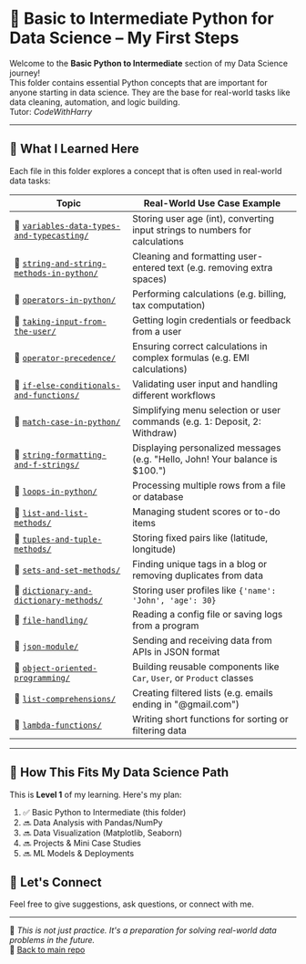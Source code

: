 # 🐍 Basic to Intermediate Python for Data Science – My First Steps

Welcome to the **Basic Python to Intermediate** section of my Data Science journey!  
This folder contains essential Python concepts that are important for anyone starting in data science. They are the base for real-world tasks like data cleaning, automation, and logic building.\
Tutor:  *CodeWithHarry*

---
## 🧠 What I Learned Here

Each file in this folder explores a concept that is often used in real-world data tasks:

| **Topic**                                 | **Real-World Use Case Example**                                              |
|------------------------------------------|------------------------------------------------------------------------------|
| 📂 [`variables-data-types-and-typecasting/`](https://github.com/Akib-Osmani/data-science-journey/tree/main/01-Python-Fundamentals/variables-data-types-and-typecasting) | Storing user age (int), converting input strings to numbers for calculations |
| 📂 [`string-and-string-methods-in-python/`](https://github.com/Akib-Osmani/data-science-journey/tree/main/01-Python-Fundamentals/string-and-string-methods-in-python) | Cleaning and formatting user-entered text (e.g. removing extra spaces) |
| 📂 [`operators-in-python/`](https://github.com/Akib-Osmani/data-science-journey/tree/main/01-Python-Fundamentals/operators-in-python) | Performing calculations (e.g. billing, tax computation) |
| 📂 [`taking-input-from-the-user/`](https://github.com/Akib-Osmani/data-science-journey/tree/main/01-Python-Fundamentals/taking-input-from-the-user) | Getting login credentials or feedback from a user |
| 📂 [`operator-precedence/`](https://github.com/Akib-Osmani/data-science-journey/tree/main/01-Python-Fundamentals/operator-precedence) | Ensuring correct calculations in complex formulas (e.g. EMI calculations) |
| 📂 [`if-else-conditionals-and-functions/`](https://github.com/Akib-Osmani/data-science-journey/tree/main/01-Python-Fundamentals/if-else-conditionals-and-functions) | Validating user input and handling different workflows |
| 📂 [`match-case-in-python/`](https://github.com/Akib-Osmani/data-science-journey/tree/main/01-Python-Fundamentals/match-case-in-python) | Simplifying menu selection or user commands (e.g. 1: Deposit, 2: Withdraw) |
| 📂 [`string-formatting-and-f-strings/`](https://github.com/Akib-Osmani/data-science-journey/tree/main/01-Python-Fundamentals/string-formatting-and-f-strings) | Displaying personalized messages (e.g. "Hello, John! Your balance is $100.") |
| 📂 [`loops-in-python/`](https://github.com/Akib-Osmani/data-science-journey/tree/main/01-Python-Fundamentals/loops-in-python) | Processing multiple rows from a file or database |
| 📂 [`list-and-list-methods/`](https://github.com/Akib-Osmani/data-science-journey/tree/main/01-Python-Fundamentals/list-and-list-methods) | Managing student scores or to-do items |
| 📂 [`tuples-and-tuple-methods/`](https://github.com/Akib-Osmani/data-science-journey/tree/main/01-Python-Fundamentals/tuples-and-tuple-methods) | Storing fixed pairs like (latitude, longitude) |
| 📂 [`sets-and-set-methods/`](https://github.com/Akib-Osmani/data-science-journey/tree/main/01-Python-Fundamentals/sets-and-set-methods) | Finding unique tags in a blog or removing duplicates from data |
| 📂 [`dictionary-and-dictionary-methods/`](https://github.com/Akib-Osmani/data-science-journey/tree/main/01-Python-Fundamentals/dictionary-and-dictionary-methods) | Storing user profiles like `{'name': 'John', 'age': 30}` |
| 📂 [`file-handling/`](https://github.com/Akib-Osmani/data-science-journey/tree/main/01-Python-Fundamentals/file-handling) | Reading a config file or saving logs from a program |
| 📂 [`json-module/`](https://github.com/Akib-Osmani/data-science-journey/tree/main/01-Python-Fundamentals/json-module) | Sending and receiving data from APIs in JSON format |
| 📂 [`object-oriented-programming/`](https://github.com/Akib-Osmani/data-science-journey/tree/main/01-Python-Fundamentals/object-oriented-programming) | Building reusable components like `Car`, `User`, or `Product` classes |
| 📂 [`list-comprehensions/`](https://github.com/Akib-Osmani/data-science-journey/tree/main/01-Python-Fundamentals/list-comprehensions) | Creating filtered lists (e.g. emails ending in "@gmail.com") |
| 📂 [`lambda-functions/`](https://github.com/Akib-Osmani/data-science-journey/tree/main/01-Python-Fundamentals/lambda-functions) | Writing short functions for sorting or filtering data |


---

## 🧭 How This Fits My Data Science Path

This is **Level 1** of my learning. Here's my plan:

1. ✅ Basic Python to Intermediate (this folder)
2. 🔜 Data Analysis with Pandas/NumPy
3. 🔜 Data Visualization (Matplotlib, Seaborn)
4. 🔜 Projects & Mini Case Studies
5. 🔜 ML Models & Deployments

## 🤝 Let's Connect

Feel free to give suggestions, ask questions, or connect with me.

---

📌 *This is not just practice. It's a preparation for solving real-world data problems in the future.*  
🔗 [Back to main repo](github.com/Akib-Osmani/data-science-journey/tree/main)
